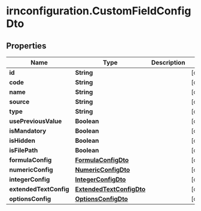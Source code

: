 # irnconfiguration.CustomFieldConfigDto

## Properties

Name | Type | Description | Notes
------------ | ------------- | ------------- | -------------
**id** | **String** |  | [optional] 
**code** | **String** |  | [optional] 
**name** | **String** |  | [optional] 
**source** | **String** |  | [optional] 
**type** | **String** |  | [optional] 
**usePreviousValue** | **Boolean** |  | [optional] 
**isMandatory** | **Boolean** |  | [optional] 
**isHidden** | **Boolean** |  | [optional] 
**isFilePath** | **Boolean** |  | [optional] 
**formulaConfig** | [**FormulaConfigDto**](FormulaConfigDto.md) |  | [optional] 
**numericConfig** | [**NumericConfigDto**](NumericConfigDto.md) |  | [optional] 
**integerConfig** | [**IntegerConfigDto**](IntegerConfigDto.md) |  | [optional] 
**extendedTextConfig** | [**ExtendedTextConfigDto**](ExtendedTextConfigDto.md) |  | [optional] 
**optionsConfig** | [**OptionsConfigDto**](OptionsConfigDto.md) |  | [optional] 


